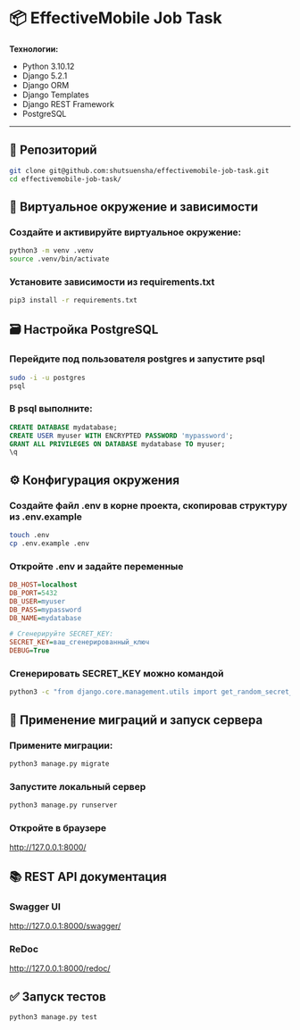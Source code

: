 # 📦 EffectiveMobile Job Task

**Технологии:**  
- Python 3.10.12  
- Django 5.2.1  
- Django ORM  
- Django Templates  
- Django REST Framework  
- PostgreSQL  

---

## 🔗 Репозиторий
```bash
git clone git@github.com:shutsuensha/effectivemobile-job-task.git
cd effectivemobile-job-task/
```

## 🐍 Виртуальное окружение и зависимости
### Создайте и активируйте виртуальное окружение:
```bash
python3 -m venv .venv
source .venv/bin/activate
```
### Установите зависимости из requirements.txt
```bash
pip3 install -r requirements.txt
```

## 🗃 Настройка PostgreSQL
### Перейдите под пользователя postgres и запустите psql
```bash
sudo -i -u postgres
psql
```
### В psql выполните:
```sql
CREATE DATABASE mydatabase;
CREATE USER myuser WITH ENCRYPTED PASSWORD 'mypassword';
GRANT ALL PRIVILEGES ON DATABASE mydatabase TO myuser;
\q
```

## ⚙️ Конфигурация окружения
### Создайте файл .env в корне проекта, скопировав структуру из .env.example
```bash
touch .env
cp .env.example .env
```

### Откройте .env и задайте переменные
```ini
DB_HOST=localhost
DB_PORT=5432
DB_USER=myuser
DB_PASS=mypassword
DB_NAME=mydatabase

# Сгенерируйте SECRET_KEY:
SECRET_KEY=ваш_сгенерированный_ключ
DEBUG=True
```
### Сгенерировать SECRET_KEY можно командой
```bash
python3 -c "from django.core.management.utils import get_random_secret_key; print(get_random_secret_key())"
```

## 🚀 Применение миграций и запуск сервера
### Примените миграции:
```bash
python3 manage.py migrate
```
### Запустите локальный сервер
```bash
python3 manage.py runserver
```
### Откройте в браузере
http://127.0.0.1:8000/

## 📚 REST API документация
### Swagger UI
http://127.0.0.1:8000/swagger/
### ReDoc
http://127.0.0.1:8000/redoc/

## ✅ Запуск тестов
```bash
python3 manage.py test
```

